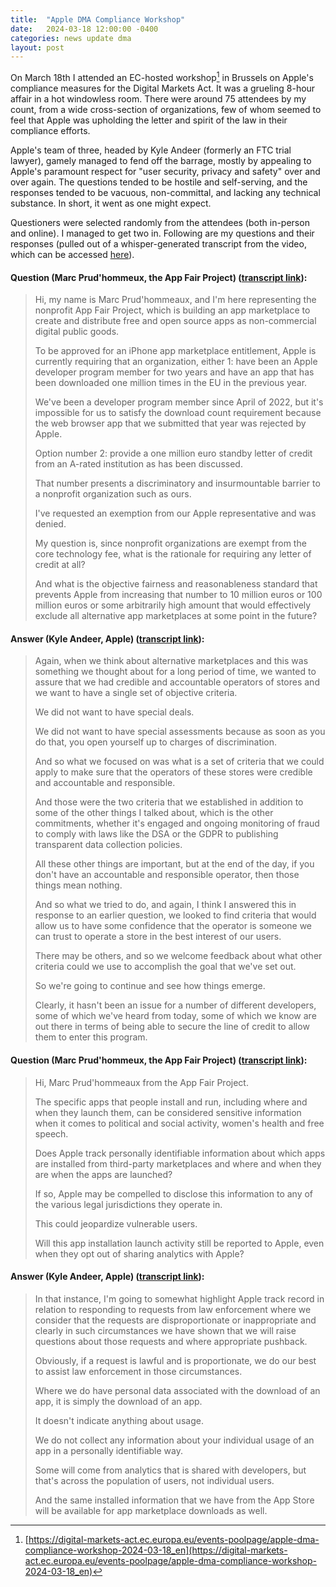 ```yaml
---
title:  "Apple DMA Compliance Workshop"
date:   2024-03-18 12:00:00 -0400
categories: news update dma
layout: post
---
```


On March 18th I attended an EC-hosted workshop[^1] in Brussels on Apple's compliance measures for the Digital Markets Act. It was a grueling 8-hour affair in a hot windowless room. There were around 75 attendees by my count, from a wide cross-section of organizations, few of whom seemed to feel that Apple was upholding the letter and spirit of the law in their compliance efforts.

Apple's team of three, headed by Kyle Andeer (formerly an FTC trial lawyer), gamely managed to fend off the barrage, mostly by appealing to Apple's paramount respect for "user security, privacy and safety" over and over again. The questions tended to be hostile and self-serving, and the responses tended to be vacuous, non-committal, and lacking any technical substance. In short, it went as one might expect.

Questioners were selected randomly from the attendees (both in-person and online). I managed to get two in. Following are my questions and their responses (pulled out of a whisper-generated transcript from the video, which can be accessed [here](https://gist.github.com/appfairz/83e179243971f65bea36745bc2e15ce5)).

#### Question (Marc Prud'hommeux, the App Fair Project) ([transcript link](https://gist.github.com/appfairz/83e179243971f65bea36745bc2e15ce5#file-apple_eu_dma_compliance_workshop_whisper_transcript-txt-L2817)):

> Hi, my name is Marc Prud'hommeaux, and I'm here representing the nonprofit App Fair Project, which is building an app marketplace to create and distribute free and open source apps as non-commercial digital public goods.
> 
> To be approved for an iPhone app marketplace entitlement, Apple is currently requiring that an organization, either 1: have been an Apple developer program member for two years and have an app that has been downloaded one million times in the EU in the previous year.
> 
> We've been a developer program member since April of 2022, but it's impossible for us to satisfy the download count requirement because the web browser app that we submitted that year was rejected by Apple.
> 
> Option number 2: provide a one million euro standby letter of credit from an A-rated institution as has been discussed.
> 
> That number presents a discriminatory and insurmountable barrier to a nonprofit organization such as ours.
> 
> I've requested an exemption from our Apple representative and was denied.
> 
> My question is, since nonprofit organizations are exempt from the core technology fee, what is the rationale for requiring any letter of credit at all?
> 
> And what is the objective fairness and reasonableness standard that prevents Apple from increasing that number to 10 million euros or 100 million euros or some arbitrarily high amount that would effectively exclude all alternative app marketplaces at some point in the future?

#### Answer (Kyle Andeer, Apple) ([transcript link](https://gist.github.com/appfairz/83e179243971f65bea36745bc2e15ce5#file-apple_eu_dma_compliance_workshop_whisper_transcript-txt-L2959)):

> Again, when we think about alternative marketplaces and this was something we thought about for a long period of time, we wanted to assure that we had credible and accountable operators of stores and we want to have a single set of objective criteria.
> 
> We did not want to have special deals.
> 
> We did not want to have special assessments because as soon as you do that, you open yourself up to charges of discrimination.
> 
> And so what we focused on was what is a set of criteria that we could apply to make sure that the operators of these stores were credible and accountable and responsible.
> 
> And those were the two criteria that we established in addition to some of the other things I talked about, which is the other commitments, whether it's engaged and ongoing monitoring of fraud to comply with laws like the DSA or the GDPR to publishing transparent data collection policies.
> 
> All these other things are important, but at the end of the day, if you don't have an accountable and responsible operator, then those things mean nothing.
> 
> And so what we tried to do, and again, I think I answered this in response to an earlier question, we looked to find criteria that would allow us to have some confidence that the operator is someone we can trust to operate a store in the best interest of our users.
> 
> There may be others, and so we welcome feedback about what other criteria could we use to accomplish the goal that we've set out.
> 
> So we're going to continue and see how things emerge.
> 
> Clearly, it hasn't been an issue for a number of different developers, some of which we've heard from today, some of which we know are out there in terms of being able to secure the line of credit to allow them to enter this program.


#### Question (Marc Prud'hommeux, the App Fair Project) ([transcript link](https://gist.github.com/appfairz/83e179243971f65bea36745bc2e15ce5#file-apple_eu_dma_compliance_workshop_whisper_transcript-txt-L5143)):

> Hi, Marc Prud'hommeaux from the App Fair Project.
> 
> The specific apps that people install and run, including where and when they launch them, can be considered sensitive information when it comes to political and social activity, women's health and free speech.
> 
> Does Apple track personally identifiable information about which apps are installed from third-party marketplaces and where and when they are when the apps are launched?
> 
> If so, Apple may be compelled to disclose this information to any of the various legal jurisdictions they operate in.
> 
> This could jeopardize vulnerable users.
> 
> Will this app installation launch activity still be reported to Apple, even when they opt out of sharing analytics with Apple?

#### Answer (Kyle Andeer, Apple) ([transcript link](https://gist.github.com/appfairz/83e179243971f65bea36745bc2e15ce5#file-apple_eu_dma_compliance_workshop_whisper_transcript-txt-L5231)):

> In that instance, I'm going to somewhat highlight Apple track record in relation to responding to requests from law enforcement where we consider that the requests are disproportionate or inappropriate and clearly in such circumstances we have shown that we will raise questions about those requests and where appropriate pushback.
> 
> Obviously, if a request is lawful and is proportionate, we do our best to assist law enforcement in those circumstances.
> 
> Where we do have personal data associated with the download of an app, it is simply the download of an app.
> 
> It doesn't indicate anything about usage.
> 
> We do not collect any information about your individual usage of an app in a personally identifiable way.
> 
> Some will come from analytics that is shared with developers, but that's across the population of users, not individual users.
> 
> And the same installed information that we have from the App Store will be available for app marketplace downloads as well.

[^1]: [https://digital-markets-act.ec.europa.eu/events-poolpage/apple-dma-compliance-workshop-2024-03-18_en](https://digital-markets-act.ec.europa.eu/events-poolpage/apple-dma-compliance-workshop-2024-03-18_en)